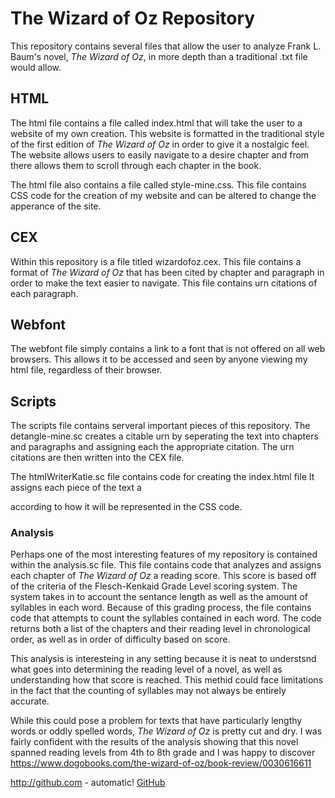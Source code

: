 # The Wizard of Oz Repository

This repository contains several files that allow the user to analyze Frank L. Baum's novel, *The Wizard of Oz*, in more depth than a traditional .txt file would allow. 

## HTML

The html file contains a file called index.html that will take the user to a website of my own creation.  This website is formatted in the traditional style of the first edition of *The Wizard of Oz* in order to give it a nostalgic feel.  The website allows users to easily navigate to a desire chapter and from there allows them to scroll through each chapter in the book.  

The html file also contains a file called style-mine.css.  This file contains CSS code for the creation of my website and can be altered to change the apperance of the site.

## CEX

Within this repository is a file titled wizardofoz.cex.  This file contains a format of *The Wizard of Oz* that has been cited by chapter and paragraph in order to make the text easier to navigate.  This file contains urn citations of each paragraph.

## Webfont

The webfont file simply contains a link to a font that is not offered on all web browsers.  This allows it to be accessed and seen by anyone viewing my html file, regardless of their browser. 

## Scripts

The scripts file contains serveral important pieces of this repository.  The detangle-mine.sc creates a citable urn by seperating the text into chapters and paragraphs and assigning each the appropriate citation.  The urn citations are then written into the CEX file. 

The htmlWriterKatie.sc file contains code for creating the index.html file It assigns each piece of the text a <div> according to how it will be represented in the CSS code.  

### Analysis

Perhaps one of the most interesting features of my repository is contained within the analysis.sc file.  This file contains code that analyzes and assigns each chapter of *The Wizard of Oz* a reading score.  This score is based off of the criteria of the Flesch-Kenkaid Grade Level scoring system.  The system takes in to account the sentance length as well as the amount of syllables in each word.  Because of this grading process, the file contains code that attempts to count the syllables contained in each word.  The code returns both a list of the chapters and their reading level in chronological order, as well as in order of difficulty based on score. 

This analysis is interesteing in any setting because it is neat to understsnd what goes into determining the reading level of a novel, as well as understanding how that score is reached.  This methid could face limitations in the fact that the counting of syllables may not always be entirely accurate.

While this could pose a problem for texts that have particularly lengthy words or oddly spelled words, *The Wizard of Oz* is pretty cut and dry.  I was fairly confident with the results of the analysis showing that this novel spanned reading levels from 4th to 8th grade and I was happy to discover https://www.dogobooks.com/the-wizard-of-oz/book-review/0030616611

http://github.com - automatic!
[GitHub](http://github.com)

